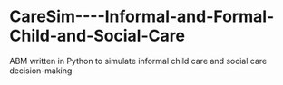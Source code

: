 # CareSim----Informal-and-Formal-Child-and-Social-Care
ABM written in Python to  simulate informal child care and social care decision-making
